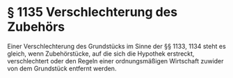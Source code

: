 # § 1135 Verschlechterung des Zubehörs
Einer Verschlechterung des Grundstücks im Sinne der §§ 1133, 1134 steht es gleich, wenn Zubehörstücke, auf die sich die Hypothek erstreckt, verschlechtert oder den Regeln einer ordnungsmäßigen Wirtschaft zuwider von dem Grundstück entfernt werden.